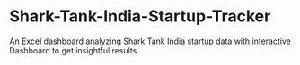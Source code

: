 # Shark-Tank-India-Startup-Tracker
An Excel dashboard analyzing Shark Tank India startup data with interactive Dashboard to get insightful results
